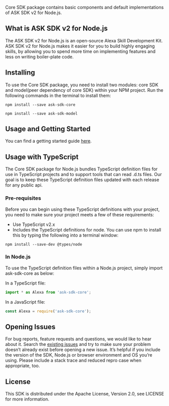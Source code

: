 Core SDK package contains basic components and default implementations of ASK SDK v2 for Node.js.

## What is ASK SDK v2 for Node.js

The ASK SDK v2 for Node.js is an open-source Alexa Skill Development Kit. ASK SDK v2 for Node.js makes it easier for you to build highly engaging skills, by allowing you to spend more time on implementing features and less on writing boiler-plate code.

## Installing
To use the Core SDK package, you need to install two modules: core SDK and model(peer dependency of core SDK) within your NPM project. Run the following commands in the terminal to install them:

```
npm install --save ask-sdk-core
```

```
npm install --save ask-sdk-model
```

## Usage and Getting Started

You can find a getting started guide [here](https://github.com/alexa/alexa-skills-kit-sdk-for-nodejs/wiki).

## Usage with TypeScript
The Core SDK package for Node.js bundles TypeScript definition files for use in TypeScript projects and to support tools that can read .d.ts files. Our goal is to keep these TypeScript definition files updated with each release for any public api.

### Pre-requisites
Before you can begin using these TypeScript definitions with your project, you need to make sure your project meets a few of these requirements:
- Use TypeScript v2.x
- Includes the TypeScript definitions for node. You can use npm to install this by typing the following into a terminal window:

```
npm install --save-dev @types/node
```

### In Node.js
To use the TypeScript definition files within a Node.js project, simply import ask-sdk-core as below:

In a TypeScript file:

```typescript
import * as Alexa from 'ask-sdk-core';
```

In a JavaScript file:

```javascript
const Alexa = require('ask-sdk-core');
```

## Opening Issues
For bug reports, feature requests and questions, we would like to hear about it. Search the [existing issues](https://github.com/alexa/alexa-skills-kit-sdk-for-nodejs/issues) and try to make sure your problem doesn’t already exist before opening a new issue. It’s helpful if you include the version of the SDK, Node.js or browser environment and OS you’re using. Please include a stack trace and reduced repro case when appropriate, too. 

## License
This SDK is distributed under the Apache License, Version 2.0, see LICENSE for more information.
